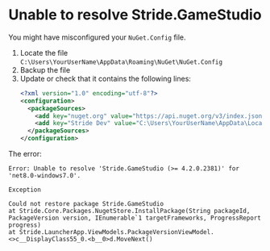 # Unable to resolve Stride.GameStudio

You might have misconfigured your `NuGet.Config` file.

1. Locate the file `C:\Users\YourUserName\AppData\Roaming\NuGet\NuGet.Config`
1. Backup the file
1. Update or check that it contains the following lines:
    ```xml
    <?xml version="1.0" encoding="utf-8"?>
    <configuration>
      <packageSources>
        <add key="nuget.org" value="https://api.nuget.org/v3/index.json" protocolVersion="3" />
        <add key="Stride Dev" value="C:\Users\YourUserName\AppData\Local\Stride\NugetDev" />
      </packageSources>
    </configuration>
    ```

The error:

```
Error: Unable to resolve 'Stride.GameStudio (>= 4.2.0.2381)' for 'net8.0-windows7.0'.

Exception

Could not restore package Stride.GameStudio
at Stride.Core.Packages.NugetStore.InstallPackage(String packageId, PackageVersion version, IEnumerable`1 targetFrameworks, ProgressReport progress)
at Stride.LauncherApp.ViewModels.PackageVersionViewModel.<>c__DisplayClass55_0.<b__0>d.MoveNext()
```
